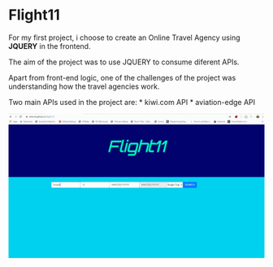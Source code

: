 # Flight11

For my first project, i choose to create an Online Travel Agency using **JQUERY** in the frontend.

The aim of the project was to use JQUERY to consume diferent APIs.

Apart from front-end logic, one of the challenges of the project was understanding how the travel agencies work.

Two main APIs used in the project are: * kiwi.com API * aviation-edge API

![Flight11 Demo](https://github.com/dolwinf/Flight11/blob/master/Flight11.gif)
